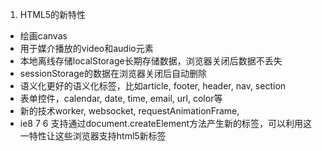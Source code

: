 1. HTML5的新特性
- 绘画canvas
- 用于媒介播放的video和audio元素
- 本地离线存储localStorage长期存储数据，浏览器关闭后数据不丢失
- sessionStorage的数据在浏览器关闭后自动删除
- 语义化更好的语义化标签，比如article, footer, header, nav, section
- 表单控件，calendar, date, time, email, url, color等
- 新的技术worker, websocket, requestAnimationFrame, 
- ie8 7 6 支持通过document.createElement方法产生新的标签，可以利用这一特性让这些浏览器支持html5新标签
